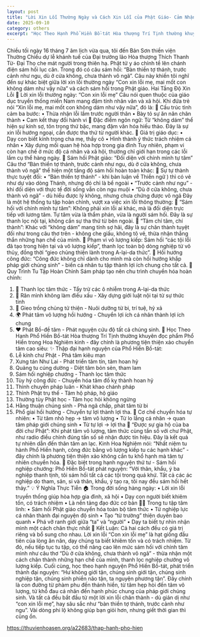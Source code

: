 ```yaml
---
layout: post
title: "Lời Xin Lỗi Thường Ngày và Cách Xin Lỗi của Phật Giáo- Cảm Nhận Từ Lễ Khánh Tuế Sư Ông."
date: 2025-09-10
category: others
excerpt: "Học Theo Hạnh Phổ Hiền Bồ-tát Hòa thượng Trí Tịnh thường khuyên đọc phẩm Phổ Hiền trong Hoa Nghiêm kinh - đây chính là phương tiện thiện xảo chuyển tâm cao siêu: ✨ Thập đại hạnh nguyện của Phổ Hiền Bồ-tát:  1. Lễ kính chư Phật - Phá tâm kiêu mạn  2. Xưng tán Như Lai - Phát triển tâm tín, tâm hoan hỷ  3. Quảng tu cúng dường - Diệt tâm bỏn sẻn, tham lam  4. Sám hối nghiệp chướng - Thanh lọc tâm thức  5. Tùy hỷ công đức - Chuyển hóa tâm đố kỵ thành hoan hỷ  6. Thỉnh chuyển pháp luân - Khát khao chánh pháp  7. Thỉnh Phật trụ thế - Tâm hộ pháp, hộ giáo  8. Thường tùy Phật học - Tâm học hỏi không ngừng  9. Hằng thuận chúng sinh - Phá ngã chấp, phát tâm từ bi  10. Phổ giai hồi hướng - Chuyển tự lợi thành lợi tha."
---
```


Chiều tối ngày 16 tháng 7 âm lịch vừa qua, tôi đến Bản Sơn thiền viện Thường Chiếu dự lễ khánh tuế của Đại trưởng lão Hòa thượng Thích Thanh Từ- Đại Thọ che mát người trong thiên hạ. Phật tử y áo chỉnh tề lên chánh điện sám hối lục căn. Trong đó có câu sám hối: “Bàn thiền tợ thánh, trước cảnh như ngu, dù ở cửa không, chưa thành vô ngã”.
Câu này khiến tôi nghĩ đến sự khác biệt giữa lời xin lỗi thường ngày “Con xin lỗi mẹ, mai mốt con không dám như vậy nữa” và cách sám hối trong Phật giáo.
Hai Tầng Độ Xin Lỗi
👶 Lời xin lỗi thường ngày: “Con xin lỗi mẹ”
Câu nói quen thuộc của giáo dục truyền thống miền Nam mang đậm tính nhân văn và xã hội. Khi đứa trẻ nói “Xin lỗi mẹ, mai mốt con không dám như vậy nữa”, đó là:
🔹 Cấu trúc tình cảm ba bước:
 • Thừa nhận lỗi lầm trước người thân
 • Bày tỏ sự ăn năn chân thành
 • Cam kết thay đổi hành vi
🔹 Đặc điểm ngôn ngữ:
Từ “không dám” thể hiện sự kính sợ, tôn trọng thứ bậc, mang đậm văn hóa hiếu thảo. Đây là sự xin lỗi hướng ngoại, cần được tha thứ từ người khác.
🔹 Giá trị giáo dục:
 • Dạy con biết kính trọng cha mẹ, thầy cô
 • Hình thành ý thức trách nhiệm cá nhân
 • Xây dựng mối quan hệ hòa hợp trong gia đình
Tuy nhiên, phạm vi còn hạn chế ở mức độ cá nhân và xã hội, thường chỉ giới hạn trong các lỗi lầm cụ thể hàng ngày.
🧘 Sám hối Phật giáo: “Đối diện với chính mình tự tâm”
Câu thơ “Bàn thiền tợ thánh, trước cảnh như ngu, dù ở cửa không, chưa thành vô ngã” thể hiện một tầng độ sám hối hoàn toàn khác:
🔸 Sự tự thành thực tuyệt đối:
 • “Bàn thiền tợ thánh” - khi bàn luận về Thiền ngữ ) thì có vẻ như dự vào dòng Thánh, nhưng đó chỉ là bề ngoài
 • “Trước cảnh như ngu” - khi đối diện với thực tế đời sống vẫn còn ngu muội
 • “Dù ở cửa không, chưa thành vô ngã” - dù hiểu được lý không, nhưng chưa chứng được vô ngã
Đây là một hệ thống tu tập hoàn chỉnh, vượt xa việc xin lỗi thông thường:
🔸 “Sám hối với chính mình tự tâm”:
Không phải xin lỗi ai khác, mà là đối diện trực tiếp với lương tâm. Tự tâm vừa là thẩm phán, vừa là người sám hối. Đây là sự thanh lọc nội tại, không cần sự tha thứ từ bên ngoài.
🔸 “Tâm chí tâm, chí thành”:
Khác với “không dám” mang tính sợ hãi, đây là sự chân thành tuyệt đối như trong câu thơ trên - không che giấu, không tô vẽ, thừa nhận thẳng thắn những hạn chế của mình.
🔸 Phạm vi vô lượng kiếp:
Sám hối “các tội lỗi đã tạo trong hiện tại và vô lượng kiếp”, thanh lọc toàn bộ dòng nghiệp từ vô thủy, đồng thời “gieo chủng thiện lành trong A-lại-da thức”.
🔸 Hồi hướng công đức:
“Công đức không chỉ dành cho mình mà còn hồi hướng khắp pháp giới chúng sinh” - biến cá nhân tu tập thành lợi ích chung cho tất cả.
🔄 Quy Trình Tu Tập Hoàn Chỉnh
Sám pháp tạo nên chu trình chuyển hóa hoàn chỉnh:
 1. 🧼 Thanh lọc tâm thức - Tẩy trừ các ô nhiễm trong A-lại-da thức
 2. 🚫 Răn mình không làm điều xấu - Xây dựng giới luật nội tại từ sự thức tỉnh
 3. 🌱 Gieo trồng chủng tử thiện - Nuôi dưỡng từ bi, trí tuệ, hỷ xả
 4. 🌍 Phát tâm vô lượng hồi hướng - Chuyển lợi ích cá nhân thành lợi ích chung
 5. ❤️ Phát Bồ-đề tâm - Phát nguyện cứu độ tất cả chúng sinh.
🙏 Học Theo Hạnh Phổ Hiền Bồ-tát
Hòa thượng Trí Tịnh thường khuyên đọc phẩm Phổ Hiền trong Hoa Nghiêm kinh - đây chính là phương tiện thiện xảo chuyển tâm cao siêu:
✨ Thập đại hạnh nguyện của Phổ Hiền Bồ-tát:
 1. Lễ kính chư Phật - Phá tâm kiêu mạn
 2. Xưng tán Như Lai - Phát triển tâm tín, tâm hoan hỷ
 3. Quảng tu cúng dường - Diệt tâm bỏn sẻn, tham lam
 4. Sám hối nghiệp chướng - Thanh lọc tâm thức
 5. Tùy hỷ công đức - Chuyển hóa tâm đố kỵ thành hoan hỷ
 6. Thỉnh chuyển pháp luân - Khát khao chánh pháp
 7. Thỉnh Phật trụ thế - Tâm hộ pháp, hộ giáo
 8. Thường tùy Phật học - Tâm học hỏi không ngừng
 9. Hằng thuận chúng sinh - Phá ngã chấp, phát tâm từ bi
 10. Phổ giai hồi hướng - Chuyển tự lợi thành lợi tha.
🔄 Cơ chế chuyển hóa tự nhiên:
 • Từ tâm nhỏ hẹp → tâm vô lượng
 • Từ lo lắng cá nhân → quan tâm pháp giới chúng sinh
 • Từ tự lợi → lợi tha
🌟 “Được sự gia hộ của ba đời chư Phật”:
Khi phát tâm vô lượng, tâm thức cùng tần số với chư Phật, như radio điều chỉnh đúng tần số sẽ nhận được tín hiệu. Đây là kết quả tự nhiên dẫn đến thân tâm an lạc.
Kinh Hoa Nghiêm nói: “Nhất niệm tu hành Phổ Hiền hạnh, công đức bằng vô lượng kiếp tu các hạnh khác” - đây chính là phương tiện thiện xảo không cần tu khổ hạnh mà tâm tự nhiên chuyển hóa.
🎯 Đặc biệt trong hạnh nguyện thứ tư - Sám hối nghiệp chướng:
Phổ Hiền Bồ-tát phát nguyện: “Với thân, khẩu, ý ba nghiệp thanh tịnh, tôi sám hối tất cả các tội trong quá khứ. Tất cả các ác nghiệp do tham, sân, si và thân, khẩu, ý tạo ra, tôi nay đều sám hối hết thảy.”
💡 Ý Nghĩa Thực Tiễn
🏠 Trong đời sống hàng ngày:
 • Lời xin lỗi truyền thống giúp hòa hợp gia đình, xã hội
 • Dạy con người biết khiêm tốn, có trách nhiệm
 • Là nền tảng đạo đức cơ bản
🧘‍♂️ Trong tu tập tâm linh:
 • Sám hối Phật giáo chuyển hóa toàn bộ tâm thức
 • Từ nghiệp lực cá nhân thành đại nguyện độ sinh
 • Tạo “từ trường” thiện duyên bao quanh
 • Phá vỡ ranh giới giữa “ta” và “người”
 • Dạy ta biết tự nhìn nhận mình một cách chân thực nhất
🌈 Kết Luận:
Cả hai cách đều có giá trị riêng và bổ sung cho nhau. Lời xin lỗi “Con xin lỗi mẹ” là hạt giống đầu tiên của lòng ăn năn, dạy chúng ta biết khiêm tốn và có trách nhiệm. Từ đó, nếu tiếp tục tu tập, có thể nâng cao lên mức sám hối với chính tâm mình như câu thơ “Dù ở cửa không, chưa thành vô ngã” - thừa nhận một cách chân thành những hạn chế của mình, thanh lọc nghiệp chướng vô lượng kiếp.
Cuối cùng, học theo hạnh nguyện Phổ Hiền Bồ-tát, phát triển thành đại nguyện: “Hư không giới tận, chúng sinh giới tận, chúng sinh nghiệp tận, chúng sinh phiền não tận, ta nguyện phương tận”.
Đây chính là con đường từ phàm phu đến thánh hiền, từ tâm hẹp hòi đến tâm vô lượng, từ khổ đau cá nhân đến hạnh phúc chung của pháp giới chúng sinh. Và tất cả đều bắt đầu từ một lời xin lỗi chân thành - dù giản dị như “con xin lỗi mẹ”, hay sâu sắc như “bàn thiền tợ thánh, trước cảnh như ngu”.​​​​​​​​​​​​​​​​
Vài dòng phi lộ không giúp bạn giỏi hơn, nhưng giết thời gian thì cũng ổn.

https://thuvienhoasen.org/a22683/thap-hanh-pho-hien
